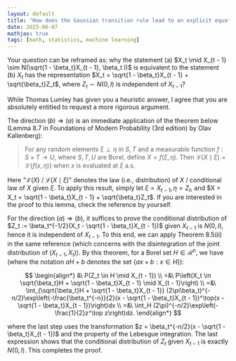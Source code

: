 ```yaml
---
layout: default
title: "How does the Gaussian transition rule lead to an explicit equation for $X_t$?"
date: 2025-06-07
mathjax: true
tags: [math, statistics, machine learning]
---
```


Your question can be reframed as: why the statement (a) $X_t \mid X_{t - 1} \sim N(\sqrt{1 - \beta_t}X_{t - 1}, \beta_t I)$ is equivalent to the statement (b) $X_t$ has the representation $X_t = \sqrt{1 - \beta_t}X_{t - 1} + \sqrt{\beta_t}Z_t$, where $Z_t \sim N(0, I)$ is independent of $X_{t - 1}$?

While Thomas Lumley has given you a heuristic answer, I agree that you are absolutely entitled to request a more rigorous argument.

The direction $(b) \Rightarrow (a)$ is an immediate application of the theorem below (Lemma 8.7 in Foundations of Modern Probability (3rd edition) by Olav Kallenberg):

> For any random elements $\xi \perp \eta$ in $S, T$ and a measurable function $f: S \times T \to U$, where $S, T, U$ are Borel, define $X = f(\xi, \eta)$. Then $\mathcal{L}(X \mid \xi) = \mathcal{L}\{f(x, \eta)\}$ when $x$ is evaluated at $\xi$ a.s.

Here "$\mathcal{L}(X)$ / $\mathcal{L}(X \mid \xi)$" denotes the law (i.e., distribution) of $X$ / conditional law of $X$ given $\xi$. To apply this result, simply let $\xi = X_{t - 1}, \eta = Z_t$, and $X = X_t = \sqrt{1 - \beta_t}X_{t - 1} + \sqrt{\beta_t}Z_t$. If you are interested in the proof to this lemma, check the reference by yourself.

For the direction $(a) \Rightarrow (b)$, it suffices to prove the conditional distribution of $Z_t := \beta_t^{-1/2}(X_t - \sqrt{1 - \beta_t}X_{t - 1})$ given $X_{t - 1}$ is $N(0, I)$, hence it is independent of $X_{t - 1}$. To this end, we can apply Theorem 8.5(ii) in the same reference (which concerns with the disintegration of the joint distribution of $(X_{t - 1}, X_t)$).  By this theorem, for a Borel set $H \in \mathscr{R}^n$, we have (where the notation $aH + b$ denotes the set $\{ax + b: x \in H\}$):

$$
\begin{align*}
 &\ P(Z_t \in H \mid X_{t - 1}) \\
=&\ P\left(X_t \in \sqrt{\beta_t}H + \sqrt{1 - \beta_t}X_{t - 1} \mid X_{t - 1}\right) \\
=&\ \int_{\sqrt{\beta_t}H + \sqrt{1 - \beta_t}X_{t - 1}}
(2\pi\beta_t)^{-n/2}\exp\left(-\frac{\beta_t^{-n}}{2}(x - \sqrt{1 - \beta_t}X_{t - 1})^\top(x - \sqrt{1 - \beta_t}X_{t - 1})\right)dx \\
=&\ \int_H (2\pi)^{-n/2}\exp\left(-\frac{1}{2}z^\top z\right)dz.
\end{align*}
$$

where the last step uses the transformation $z = \beta_t^{-n/2}(x - \sqrt{1 - \beta_t}X_{t - 1})$ and the property of the Lebesgue integration. The last expression shows that the conditional distribution of $Z_t$ given $X_{t - 1}$ is exactly $N(0, I)$.  This completes the proof. 

